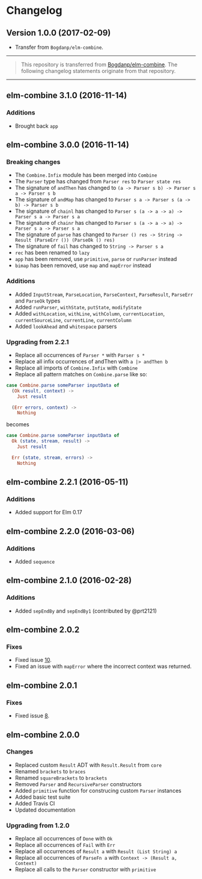 # Changelog


## Version 1.0.0 (2017-02-09)

* Transfer from `Bogdanp/elm-combine`.

---

> This repository is transferred from [Bogdanp/elm-combine](github.com/Bogdanp/elm-combine). The following changelog statements originate from that repository.


---
## elm-combine 3.1.0 (2016-11-14)

### Additions

* Brought back `app`

## elm-combine 3.0.0 (2016-11-14)

### Breaking changes

* The `Combine.Infix` module has been merged into `Combine`
* The `Parser` type has changed from `Parser res` to `Parser state res`
* The signature of `andThen` has changed to `(a -> Parser s b) -> Parser s a -> Parser s b`
* The signature of `andMap` has changed to `Parser s a -> Parser s (a -> b) -> Parser s b`
* The signature of `chainl` has changed to `Parser s (a -> a -> a) -> Parser s a -> Parser s a`
* The signature of `chainr` has changed to `Parser s (a -> a -> a) -> Parser s a -> Parser s a`
* The signature of `parse` has changed to `Parser () res -> String -> Result (ParseErr ()) (ParseOk () res)`
* The signature of `fail` has changed to `String -> Parser s a`
* `rec` has been renamed to `lazy`
* `app` has been removed, use `primitive`, `parse` or `runParser` instead
* `bimap` has been removed, use `map` and `mapError` instead

### Additions

* Added `InputStream`, `ParseLocation`, `ParseContext`, `ParseResult`, `ParseErr` and `ParseOk` types
* Added `runParser`, `withState`, `putState`, `modifyState`
* Added `withLocation`, `withLine`, `withColumn`, `currentLocation`, `currentSourceLine`, `currentLine`, `currentColumn`
* Added `lookAhead` and `whitespace` parsers

### Upgrading from 2.2.1

* Replace all occurrences of `Parser *` with `Parser s *`
* Replace all infix occurrences of andThen with `a |> andThen b`
* Replace all imports of `Combine.Infix` with `Combine`
* Replace all pattern matches on `Combine.parse` like so:

``` elm
case Combine.parse someParser inputData of
  (Ok result, context) ->
    Just result

  (Err errors, context) ->
    Nothing
```

becomes

``` elm
case Combine.parse someParser inputData of
  Ok (state, stream, result) ->
    Just result

  Err (state, stream, errors) ->
    Nothing
```

## elm-combine 2.2.1 (2016-05-11)

### Additions

* Added support for Elm 0.17

## elm-combine 2.2.0 (2016-03-06)

### Additions

* Added `sequence`

## elm-combine 2.1.0 (2016-02-28)

### Additions

* Added `sepEndBy` and `sepEndBy1` (contributed by @prt2121)

## elm-combine 2.0.2

### Fixes

* Fixed issue [10](https://github.com/Bogdanp/elm-combine/issues/10).
* Fixed an issue with `mapError` where the incorrect context was returned.

## elm-combine 2.0.1

### Fixes

* Fixed issue [8](https://github.com/Bogdanp/elm-combine/issues/8).

## elm-combine 2.0.0

### Changes

* Replaced custom `Result` ADT with `Result.Result` from `core`
* Renamed `brackets` to `braces`
* Renamed `squareBrackets` to `brackets`
* Removed `Parser` and `RecursiveParser` constructors
* Added `primitive` function for construcing custom `Parser` instances
* Added basic test suite
* Added Travis CI
* Updated documentation

### Upgrading from 1.2.0

* Replace all occurrences of `Done` with `Ok`
* Replace all occurrences of `Fail` with `Err`
* Replace all occurrences of `Result a` with `Result (List String) a`
* Replace all occurrences of `ParseFn a` with `Context -> (Result a, Context)`
* Replace all calls to the `Parser` constructor with `primitive`
